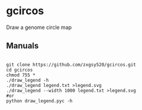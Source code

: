 # gcircos
Draw a genome circle map
## Manuals
<pre><code>
git clone https://github.com/zxgsy520/gcircos.git
cd gcircos
chmod 755 *
./draw_legend -h
./draw_legend legend.txt >legend.svg
./draw_legend --width 1000 legend.txt >legend.svg
#or
python draw_legend.pyc -h
</code></pre>
